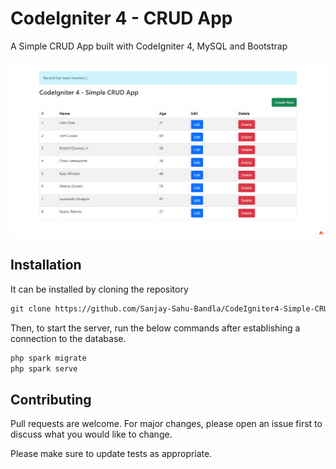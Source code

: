 # CodeIgniter 4 - CRUD App

A Simple CRUD App built with CodeIgniter 4, MySQL and Bootstrap

![Screenshot 1](https://github.com/Sanjay-Sahu-Bandla/CodeIgniter4-Simple-CRUD/blob/master/public/Images/screenshot.png?raw=true)

## Installation

It can be installed by cloning the repository

```html
git clone https://github.com/Sanjay-Sahu-Bandla/CodeIgniter4-Simple-CRUD.git
```
Then, to start the server, run the below commands after establishing a connection to the database.

```bash
php spark migrate
php spark serve
```

## Contributing
Pull requests are welcome. For major changes, please open an issue first to discuss what you would like to change.

Please make sure to update tests as appropriate.
